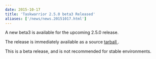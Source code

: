 ```yaml
---
date: 2015-10-17
title: 'Taskwarrior 2.5.0 beta3 Released'
aliases: ['/news/news.20151017.html']
---
```

<div class="col-md-8 main">
 <div class="row">
  <p>
   A new beta3 is available for the upcoming 2.5.0 release.
  </p>
  <p>
   The release is immediately available as a source
   <a href="/download/task-latest.tar.gz">
    tarball
   </a>
   .
  </p>
  <p>
   This is a beta release, and is not recommended for stable environments.
  </p>
  <br/>
  <br/>
 </div>
</div>

